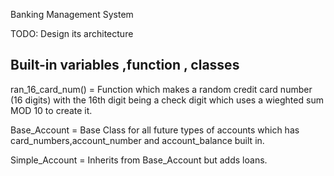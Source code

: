 Banking Management System

TODO: Design its architecture


## Built-in variables ,function , classes

ran_16_card_num() = Function which makes a random credit card number (16 digits) with the 16th digit being a check digit which uses a wieghted sum MOD 10 to create it.

Base_Account = Base Class for all future types of accounts which has card_numbers,account_number and account_balance built in.

Simple_Account = Inherits from Base_Account but adds loans.
